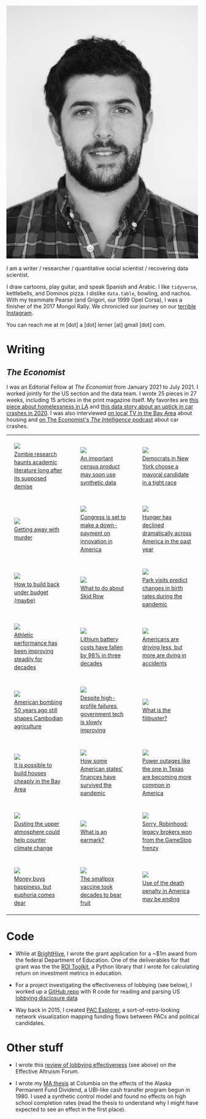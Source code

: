 <style>
td, th, table {
   border: none!important;
}

td {
	padding:20px;
}

.econ-image {
	height:80px;
	width:auto;
}

.econ-link {
	display:block;
	font-size: 14px;
	line-height: 1.5em;
}
</style>


![](static/images/ml_bw.jpg)

I am a writer / researcher / quantitative social scientist / recovering data scientist.

I draw cartoons, play guitar, and speak Spanish and Arabic. I like `tidyverse`, kettlebells, and Dominos pizza. I dislike `data.table`, bowling, and nachos. With my teammate Pearse (and Grigori, our 1999 Opel Corsa), I was a finisher of the 2017 Mongol Rally. We chronicled our journey on our [terrible Instagram](https://instagram.com/teamrasputin).

You can reach me at m [dot] a [dot] lerner [at] gmail [dot] com.


# Writing

## *The Economist*

I was an Editorial Fellow at *The Economist* from January 2021 to July 2021. I worked jointly for the US section and the data team. I wrote 25 pieces in 27 weeks, including 15 articles in the print magazine itself. My favorites are [this piece about homelessness in LA](https://www.economist.com/united-states/2021/05/15/what-to-do-about-skid-row) and [this data story about an uptick in car crashes in 2020](https://www.economist.com/graphic-detail/2021/04/03/americans-are-driving-less-but-more-are-dying-in-accidents). I was also interviewed [on local TV in the Bay Area](https://www.kron4.com/news/real-estate/is-it-possible-to-build-houses-cheaply-in-bay-area/) about housing and [on The Economist's *The Intelligence* podcast](https://play.acast.com/s/d556eb54-6160-4c85-95f4-47d9f5216c49/4af669dc-4999-41bf-af67-9fd640a40858?seek=1039) about car crashes.

<table>
<tr>
	<td>
		<img src="https://infographics.economist.com/2021/20210626_GDC100_1/20210626_GDC100_1-_copy_4.png" class="econ-image"><br>
		<a href="https://www.economist.com/graphic-detail/2021/06/26/zombie-research-haunts-academic-literature-long-after-its-supposed-demise" class="econ-link">Zombie research haunts academic literature long after its supposed demise</a>
	</td>
	<td>
		<img src="https://www.economist.com/img/b/1280/720/90/sites/default/files/images/print-edition/20210626_USP005_0.jpg" class="econ-image"><br>
		<a href="https://www.economist.com/united-states/2021/06/24/an-important-census-product-may-soon-use-synthetic-data" class="econ-link">An important census product may soon use synthetic data</a>
	</td>
	<td>
		<img src="https://www.economist.com/img/b/1280/720/90/sites/default/files/images/2021/06/articles/main/20210626_usp501.jpg" class="econ-image"><br>
		<a href="https://www.economist.com/united-states/2021/06/21/democrats-in-new-york-choose-a-mayoral-candidate-in-a-tight-race" class="econ-link">Democrats in New York choose a mayoral candidate in a tight race</a>
	</td>
</tr>
<tr>
	<td>
		<img src="https://www.economist.com/img/b/1280/755/90/sites/default/files/images/2021/06/articles/main/20210619_woc192_0.png" class="econ-image"><br>
		<a href="https://www.economist.com/graphic-detail/2021/06/11/getting-away-with-murder" class="econ-link">Getting away with murder</a>
	</td>
	<td>
		<img src="https://www.economist.com/img/b/1280/720/90/sites/default/files/images/print-edition/20210605_USP002_0.jpg" class="econ-image"><br>
		<a href="https://www.economist.com/united-states/2021/06/05/congress-is-set-to-make-a-down-payment-on-innovation-in-america" class="econ-link">Congress is set to make a down-payment on innovation in America</a>
	</td>
	<td>
		<img src="https://www.economist.com/img/b/1280/755/90/sites/default/files/images/2021/06/articles/main/20210605_woc453.png" class="econ-image"><br>
		<a href="https://www.economist.com/graphic-detail/2021/06/01/hunger-has-declined-dramatically-across-america-in-the-past-year" class="econ-link">Hunger has declined dramatically across America in the past year</a>
	</td>
</tr>
<tr>
	<td>
		<img src="https://www.economist.com/img/b/1280/720/90/sites/default/files/images/print-edition/20210529_USP006_0.jpg" class="econ-image"><br>
		<a href="https://www.economist.com/united-states/2021/05/29/how-to-build-back-under-budget-maybe" class="econ-link">How to build back under budget (maybe)</a>
	</td>
	<td>
		<img src="https://www.economist.com/img/b/1280/720/90/sites/default/files/images/print-edition/20210515_USP004_0.jpg" class="econ-image"><br>
		<a href="https://www.economist.com/united-states/2021/05/15/what-to-do-about-skid-row" class="econ-link">What to do about Skid Row</a>
	</td>
	<td>
		<img src="https://infographics.economist.com/2021/20210515_GDC201/20210515_GDC201-Artboard_1_copy.png" class="econ-image"><br>
		<a href="https://www.economist.com/graphic-detail/2021/05/15/park-visits-predict-changes-in-birth-rates-during-the-pandemic" class="econ-link">Park visits predict changes in birth rates during the pandemic</a>
	</td>
</tr>
<tr>
	<td>
		<img src="https://www.economist.com/img/b/1280/755/90/sites/default/files/images/2021/04/articles/main/20210501_woc032.png" class="econ-image"><br>
		<a href="https://www.economist.com/graphic-detail/2021/04/23/athletic-performance-has-been-improving-steadily-for-decades" class="econ-link">Athletic performance has been improving steadily for decades</a>
	</td>
	<td>
		<img src="https://www.economist.com/img/b/1280/755/90/sites/default/files/images/2021/03/articles/main/20210403_woc382.png" class="econ-image"><br>
		<a href="https://www.economist.com/graphic-detail/2021/03/31/lithium-battery-costs-have-fallen-by-98-in-three-decades" class="econ-link">Lithium battery costs have fallen by 98% in three decades</a>
	</td>
	<td>
		<img src="https://infographics.economist.com/2021/20210403_GDC101/20210403_GDC101-Artboard_1_copy.png" class="econ-image"><br>
		<a href="https://www.economist.com/graphic-detail/2021/04/03/americans-are-driving-less-but-more-are-dying-in-accidents" class="econ-link">Americans are driving less, but more are dying in accidents</a>
	</td>
</tr>
<tr>
	<td>
		<img src="https://infographics.economist.com/2021/20210320_GDC100_1/20210320_GDC100_1-Artboard_1_copy_2.png" class="econ-image"><br>
		<a href="https://www.economist.com/graphic-detail/2021/03/20/american-bombing-50-years-ago-still-shapes-cambodian-agriculture" class="econ-link">American bombing 50 years ago still shapes Cambodian agriculture</a>
	</td>
	<td>
		<img src="https://www.economist.com/img/b/1280/720/90/sites/default/files/images/2021/03/articles/main/20210320_usp504.jpg" class="econ-image"><br>
		<a href="https://www.economist.com/united-states/2021/03/18/despite-high-profile-failures-government-tech-is-slowly-improving" class="econ-link">Despite high-profile failures, government tech is slowly improving</a>
	</td>
	<td>
		<img src="https://www.economist.com/img/b/1280/720/90/sites/default/files/20210313_BLP518.jpg" class="econ-image"><br>
		<a href="https://www.economist.com/the-economist-explains/2021/03/12/what-is-the-filibuster" class="econ-link">What is the filibuster?</a>
	</td>
</tr>
<tr>
	<td>
		<img src="https://www.economist.com/img/b/1280/720/90/sites/default/files/images/print-edition/20210306_USP006_0.jpg" class="econ-image"><br>
		<a href="https://www.economist.com/united-states/2021/03/04/it-is-possible-to-build-houses-cheaply-in-the-bay-area" class="econ-link">It is possible to build houses cheaply in the Bay Area</a>
	</td>
	<td>
		<img src="https://www.economist.com/img/b/1280/720/90/sites/default/files/images/2021/04/articles/main/20210417_usd002.jpg" class="econ-image"><br>
		<a href="https://www.economist.com/united-states/2021/04/17/how-some-american-states-finances-have-survived-the-pandemic" class="econ-link">How some American states’ finances have survived the pandemic</a>
	</td>
	<td>
		<img src="https://www.economist.com/img/b/1280/757/90/sites/default/files/images/2021/03/articles/main/20210306_woc019.png" class="econ-image"><br>
		<a href="https://www.economist.com/graphic-detail/2021/03/01/power-outages-like-the-one-in-texas-are-becoming-more-common-in-america" class="econ-link">Power outages like the one in Texas are becoming more common in America</a>
	</td>
</tr>
<tr>
	<td>
		<img src="https://www.economist.com/img/b/1280/720/90/sites/default/files/images/2021/02/articles/main/20210227_stp504.jpg" class="econ-image"><br>
		<a href="https://www.economist.com/science-and-technology/2021/02/27/dusting-the-upper-atmosphere-could-help-counter-climate-change" class="econ-link">Dusting the upper atmosphere could help counter climate change</a>
	</td>
	<td>
		<img src="https://www.economist.com/img/b/1280/720/90/sites/default/files/20210227_BLP502.jpg" class="econ-image"><br>
		<a href="https://www.economist.com/the-economist-explains/2021/02/23/what-is-an-earmark?" class="econ-link">What is an earmark?</a>
	</td>
	<td>
		<img src="https://www.economist.com/img/b/1280/755/90/sites/default/files/images/2021/02/articles/main/20210220_woc787.png" class="econ-image"><br>
		<a href="https://www.economist.com/graphic-detail/2021/02/18/sorry-robinhood-legacy-brokers-won-from-the-gamestop-frenzy" class="econ-link">Sorry, Robinhood: legacy brokers won from the GameStop frenzy</a>
	</td>
</tr>
<tr>
	<td>
		<img src="https://www.economist.com/img/b/1280/755/90/sites/default/files/images/2021/02/articles/main/20210206_woc653.png" class="econ-image"><br>
		<a href="https://www.economist.com/graphic-detail/2021/02/05/money-buys-happiness-but-euphoria-comes-dear" class="econ-link">Money buys happiness, but euphoria comes dear</a>
	</td>
	<td>
		<img src="https://infographics.economist.com/2021/20210123_GDC200_1/20210123_GDC200_1-Artboard_1_copy_4.png" class="econ-image"><br>
		<a href="https://www.economist.com/graphic-detail/2021/01/23/the-smallpox-vaccine-took-decades-to-bear-fruit" class="econ-link">The smallpox vaccine took decades to bear fruit</a>
	</td>
	<td>
		<img src="https://www.economist.com/img/b/1280/720/90/sites/default/files/images/2021/01/articles/main/20210123_usp507.jpg" class="econ-image"><br>
		<a href="https://www.economist.com/united-states/2021/01/21/use-of-the-death-penalty-in-america-may-be-ending" class="econ-link">Use of the death penalty in America may be ending</a>
	</td>
</tr>
</table>
<span></span>

# Code

- While at [BrightHive](http://brighthive.io/), I wrote the grant application for a ~$1m award from the federal Department of Education. One of the deliverables for that grant was the the [ROI Toolkit](https://github.com/brighthive/roi-toolkit/), a Python library that I wrote for calculating return on investment metrics in education.

- For a project investigating the effectiveness of lobbying (see below), I worked up a [GitHub repo](https://github.com/mattlerner/lobbying) with R code for reading and parsing US [lobbying disclosure data](https://lda.senate.gov/system/public/)

- Way back in 2015, I created [PAC Explorer](https://pacexplorer.org/), a sort-of-retro-looking network visualization mapping funding flows between PACs and political candidates.

# Other stuff

- I wrote this [review of lobbying effectiveness](https://forum.effectivealtruism.org/posts/K638s9L2wCEW78DEF/informational-lobbying-theory-and-effectiveness) (see above) on the Effective Altruism Forum.

- I wrote my [MA thesis](https://arxiv.org/abs/1910.04083) at Columbia on the effects of the Alaska Permanent Fund Dividend, a UBI-like cash transfer program begun in 1980. I used a synthetic control model and found no effects on high school completion rates (read the thesis to understand why I might have expected to see an effect in the first place).

